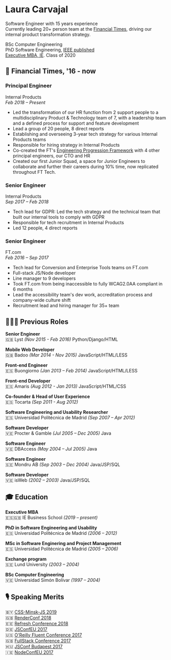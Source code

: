 # Laura Carvajal
Software Engineer with 15 years experience\
Currently leading 20+ person team at the [Financial Times](ft.com), driving our internal product transformation strategy.

BSc Computer Engineering\
PhD Software Engineering, [IEEE published](https://ieeexplore.ieee.org/author/37086623000)\
[Executive MBA, IE](https://www.ie.edu/business-school/programs/mba/executive-mba-en/). Class of 2020

## 📰 Financial Times, '16 - now

### Principal Engineer
Internal Products\
*Feb 2018 – Present*

- Led the transformation of our HR function from 2 support people to a multidisciplinary Product & Technology team of 7, with a leadership team and a defined process for support and feature development
- Lead a group of 20 people, 8 direct reports
- Establishing and overseeing 3-year tech strategy for various Internal Products teams
- Responsible for hiring strategy in Internal Products
- Co-created the FT's [Engineering Progression Framework](https://engineering-progression.ft.com/) with 4 other principal engineers, our CTO and HR
- Created our first Junior Squad, a space for Junior Engineers to collaborate and further their careers during 10% time, now replicated throughout FT Tech.

### Senior Engineer
Internal Products\
*Sep 2017 – Feb 2018*

- Tech lead for GDPR: Led the tech strategy and the technical team that built our internal tools to comply with GDPR
- Responsible for tech recruitment in Internal Products
- Led 12 people, 4 direct reports

### Senior Engineer
FT.com\
*Feb 2016 – Sep 2017*
- Tech lead for Conversion and Enterprise Tools teams on FT.com
- Full-stack JS/Node developer
- Line manager to 9 developers
- Took FT.com from being inaccessible to fully WCAG2.0AA compliant in 6 months
- Lead the accessibility team's dev work, accreditation process and company-wide culture shift
- Recruitment lead and hiring manager for 35+ team

## 👩🏻‍💻 Previous Roles

**Senior Engineer**\
🇬🇧 Lyst *(Nov 2015 - Feb 2016)*
Python/Django/HTML

**Mobile Web Developer**\
🇬🇧 Badoo *(Mar 2014 - Nov 2015)*
JavaScript/HTML/LESS

**Front-end Engineer**\
🇪🇸 Buongiorno *(Jan 2013 – Feb 2014)*
JavaScript/HTML/LESS

**Front-end Developer**\
🇪🇸 Amaris *(Aug 2012 - Jan 2013)*
JavaScript/HTML/CSS

**Co-founder & Head of User Experience**\
🇪🇸 Tocarta *(Sep 2011 - Aug 2012)*

**Software Engineering and Usability Researcher**\
🇪🇸 Universidad Politécnica de Madrid *(Sep 2007 – Apr 2012)*

**Software Developer**\
🇻🇪 Procter & Gamble *(Jul 2005 – Dec 2005)*
Java

**Software Engineer**\
🇻🇪 DBAccess *(May 2004 – Jul 2005)*
Java

**Software Engineer**\
🇸🇪 Mondru AB *(Sep 2003 – Dec 2004)*
Java/JSP/SQL

**Software Developer**\
🇻🇪 isWeb *(2002 – 2003)*
Java/JSP/SQL

## 🎓 Education

**Executive MBA**  
🇪🇸🇬🇧 IE Business School *(2019 – present)*

**PhD in Software Engineering and Usability**  
🇪🇸 Universidad Politécnica de Madrid *(2006 – 2012)*

**MSc in Software Enginering and Project Management**  
🇪🇸 Universidad Politécnica de Madrid *(2005 – 2006)*

**Exchange program**  
🇸🇪 Lund University *(2003 – 2004)*

**BSc Computer Engineering**  
🇻🇪 Universidad Simón Bolívar *(1997 – 2004)*

## 🎙️ Speaking Merits
🇧🇾 [CSS-Minsk-JS 2019](https://css-minsk-js.by/speaker/laura-carvajal)\
🇬🇧 [RenderConf 2018](https://2018.render-conf.com/talks)\
🇪🇪 [Refresh Conference 2018](http://refresh.rocks/laura-carvajal)\
🇩🇪 [JSConfEU 2017](https://2017.jsconf.eu/speakers/laura-carvajal-yes-your-site-too-can-and-should-be-accessible-lessons-learned-from-building-ftcom.html)\
🇺🇸 [O'Reilly Fluent Conference 2017](https://conferences.oreilly.com/fluent/fl-ca-2017/public/schedule/detail/58272)\
🇬🇧 [FullStack Conference 2017](https://webcache.googleusercontent.com/search?q=cache:vSkD1LE1figJ:https://skillsmatter.com/skillscasts/10165-yes-your-site-can-be-accessible-lessons-learned-in-building-ft-com+&cd=1&hl=en&ct=clnk&gl=uk)\
🇭🇺 [JSConf Budapest 2017](http://2017.jsconfbp.com/speakers/laura-carvajal/)\
🇮🇪 [NodeConfEU 2017](https://www.youtube.com/playlist?list=PL0CdgOSSGlBaxNkrUIHrhd1f3ch45f66_)
